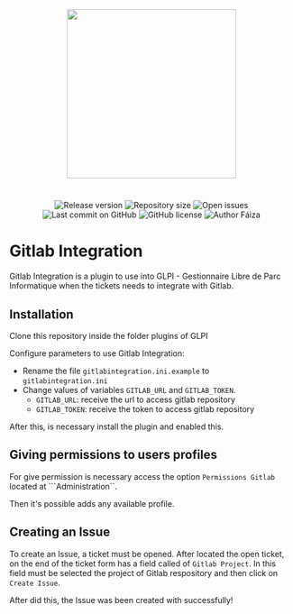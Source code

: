 <div align="center">
    <img src="https://raw.githubusercontent.com/faizaleticia/gitlabintegration/master/img/glpi_logo.png" width="300px"/>
</div>

#

<p align="center">
  <img alt="Release version" src="https://img.shields.io/github/v/release/faizaleticia/gitlabintegration">
   <img alt="Repository size" src="https://img.shields.io/github/repo-size/faizaleticia/gitlabintegration">
  <img alt="Open issues" src="https://img.shields.io/github/issues-raw/faizaleticia/gitlabintegration">
  <img alt="Last commit on GitHub" src="https://img.shields.io/github/last-commit/faizaleticia/gitlabintegration">
  <img alt="GitHub license" src="https://img.shields.io/github/license/faizaleticia/gitlabintegration">
  <img alt="Author Fáiza" src="https://img.shields.io/badge/author-F%C3%A1iza%20Let%C3%ADcia%20Schoeninger-blue">
</p>

# Gitlab Integration

Gitlab Integration is a plugin to use into GLPI - Gestionnaire Libre de Parc Informatique when the tickets needs to integrate with Gitlab.

## Installation

Clone this repository inside the folder plugins of GLPI

Configure parameters to use Gitlab Integration:
  - Rename the file ```gitlabintegration.ini.example``` to ```gitlabintegration.ini```
  - Change values of variables ```GITLAB_URL``` and ```GITLAB_TOKEN```.
    - ```GITLAB_URL```: receive the url to access gitlab repository
    - ```GITLAB_TOKEN```: receive the token to access gitlab repository

After this, is necessary install the plugin and enabled this.

## Giving permissions to users profiles

For give permission is necessary access the option ```Permissions Gitlab``` located at ```Administration``.

Then it's possible adds any available profile.

## Creating an Issue

To create an Issue, a ticket must be opened. 
After located the open ticket, on the end of the ticket form has a field called of ```Gitlab Project```. In this field must be selected the project of Gitlab respository and then click on ```Create Issue```.

After did this, the Issue was been created with successfully!
